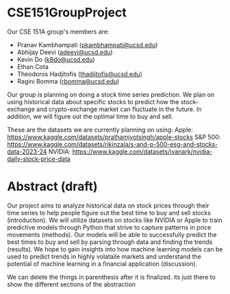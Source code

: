 # CSE151GroupProject

Our CSE 151A group's members are:
- Pranav Kambhampati (pkambhampati@ucsd.edu)
- Abhijay Deevi (adeevi@ucsd.edu)
- Kevin Do (k8do@ucsd.edu)
- Ethan Cota
- Theodoros Hadjitofis (thadjitofis@ucsd.edu)
- Ragini Bomma (rbomma@ucsd.edu)

Our group is planning on doing a stock time series prediction. We plan on using historical data about specific stocks to predict how the stock-exchange and crypto-exchange market can fluctuate in the future. In addition, we will figure out the optimal time to buy and sell. 

These are the datasets we are currently planning on using:
Apple: https://www.kaggle.com/datasets/prathamjyotsingh/apple-stocks
S&P 500: https://www.kaggle.com/datasets/rikinzala/s-and-p-500-esg-and-stocks-data-2023-24
NVIDIA: https://www.kaggle.com/datasets/jvanark/nvidia-daily-stock-price-data

# Abstract (draft)

Our project aims to analyze historical data on stock prices through their time series to help people figure out the best time to buy and sell stocks (introduction). We will utilize datasets on stocks like NVIDIA or Apple to train predictive models through Python that strive to capture patterns in price movements (methods). Our models will be able to successfully predict the best times to buy and sell by parsing through data and finding the trends (results). We hope to gain insights into how machine learning models can be used to predict trends in highly volataile markets and understand the potential of machine learning in a financial application (discussion).

We can delete the things in parenthesis after it is finalized. its just there to show the different sections of the abstraction
